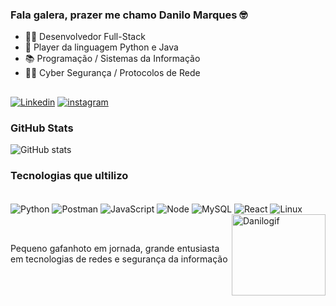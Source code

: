 
### Fala galera, prazer me chamo Danilo Marques 🤓

- 👨‍💻 Desenvolvedor Full-Stack
- 🗿  Player da linguagem Python e Java
- 📚 Programação / Sistemas da Informação
- 👨‍💻 Cyber Segurança / Protocolos de Rede 

##
[![Linkedin](https://img.shields.io/badge/LinkedIn-0077B5?style=for-the-badge&logo=linkedin&logoColor=white)](https://www.linkedin.com/in/danilo-marqs/)
[![instagram](https://img.shields.io/badge/Instagram-E4405F?style=for-the-badge&logo=instagram&logoColor=white)](https://www.instagram.com/devmarqs/?next=%2F)

### GitHub Stats

![GitHub stats](https://github-readme-stats-git-masterrstaa-rickstaa.vercel.app/api?username=DanMarqss&hide_title=true&show_icons=true&include_all_commits=false&count_private=true&line_height=25&hide=issues&bg_color=000&title_color=FF00F6&text_color=FFF&border_radius=3&border_color=36123c&icon_color=FF00F6&theme=jolly)
<!--[![Most Used Languages](https://github-readme-stats-git-masterrstaa-rickstaa.vercel.app/api/top-langs/?username=DanMarqss&line_height=10&card_width=290&layout=compact&hide_title=false&count_private=true&langs_count=5&show_icons=true&title_color=FF00F6&hide=html,css,scss&bg_color=000&text_color=8B8B8B&border_radius=3&border_color=561760&count_private=true)](https://github.com/DanMarqss/github-readme-stats)-->

### Tecnologias que ultilizo
<div style="display: inline_block"><br/>
   <img align="center" alt="Python" src="https://img.shields.io/badge/Python-3776AB?style=for-the-badge&logo=python&logoColor=white" />
   <img align="center" alt="Postman" src="https://img.shields.io/badge/Postman-orange?style=for-the-badge&logo=postman&logoColor=black&logoSize=auto" />
   <img align="center" alt="JavaScript" src="https://img.shields.io/badge/JavaScript-F7DF1E?style=for-the-badge&logo=javascript&logoColor=black" />
   <img align="center" alt="Node" src="https://img.shields.io/badge/Node.js-43853D?style=for-the-badge&logo=node.js&logoColor=white" />
   <img align="center" alt="MySQL" src="https://img.shields.io/badge/MySQL-blue?style=for-the-badge&logo=mysql&logoColor=black&logoSize=auto" />
    <img align="center" alt="React" src="https://img.shields.io/badge/React-brightgreen?style=for-the-badge&logo=react&logoColor=black&logoSize=auto" />
   <img align="center" alt="Linux" src="https://img.shields.io/badge/Linux-darkred?style=for-the-badge&logo=linux&logoColor=black&logoSize=auto" />
   <img align="right" alt="Danilogif" height="130" width="150" src="https://cdn.discordapp.com/attachments/1031648385595346966/1067352293265117204/01a.gif">
</div><br/> 

##

Pequeno gafanhoto em jornada, grande entusiasta em tecnologias de redes e segurança da informação
